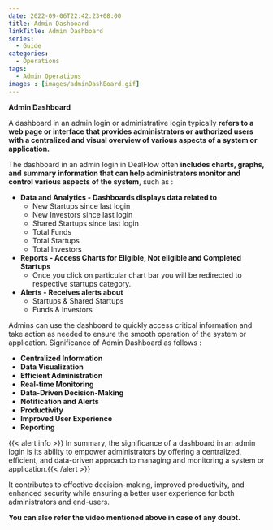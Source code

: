 ```yaml
---
date: 2022-09-06T22:42:23+08:00
title: Admin Dashboard
linkTitle: Admin Dashboard
series:
  - Guide
categories:
  - Operations
tags:
  - Admin Operations
images : [images/adminDashBoard.gif]
---
```

**Admin Dashboard**

A dashboard in an admin login or administrative login typically **refers to a web page or interface that provides administrators or authorized users with a centralized and visual overview of various aspects of a system or application.** 

The dashboard in an admin login in DealFlow often **includes charts, graphs, and summary information that can help administrators monitor and control various aspects of the system**, such as : 

- **Data and Analytics - Dashboards displays data related to**
  - New Startups since last login
  - New Investors since last login
  - Shared Startups since last login
  - Total Funds
  - Total Startups
  - Total Investors
- **Reports - Access Charts for Eligible, Not eligible and Completed Startups**
  - Once you click on particular chart bar you will be redirected to respective startups category.
- **Alerts - Receives alerts about**
  - Startups & Shared Startups
  - Funds & Investors

Admins can use the dashboard to quickly access critical information and take action as needed to ensure the smooth operation of the system or application. Significance of Admin Dashboard as follows :
- **Centralized Information**
- **Data Visualization**
- **Efficient Administration**
- **Real-time Monitoring**
- **Data-Driven Decision-Making**
- **Notification and Alerts**
- **Productivity**
- **Improved User Experience**
- **Reporting**

{{< alert info >}}
In summary, the significance of a dashboard in an admin login is its ability to empower administrators by offering a centralized, efficient, and data-driven approach to managing and monitoring a system or application.{{< /alert >}}

It contributes to effective decision-making, improved productivity, and enhanced security while ensuring a better user experience for both administrators and end-users.

**You can also refer the video mentioned above in case of any doubt.**
